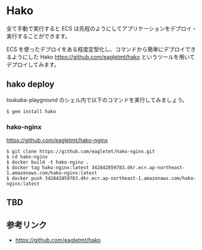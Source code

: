 # Hako

全て手動で実行すると ECS は先程のようにしてアプリケーションをデプロイ・実行することができます。

ECS を使ったデプロイをある程度定型化し、コマンドから簡単にデプロイできるようにした Hako <https://github.com/eagletmt/hako> というツールを用いてデプロイしてみます。

## hako deploy
tsukuba-playground のシェル内で以下のコマンドを実行してみましょう。

```console
$ gem install hako
```

### hako-nginx
<https://github.com/eagletmt/hako-nginx>

```console
$ git clone https://github.com/eagletmt/hako-nginx.git
$ cd hako-nginx
$ docker build -t hako-nginx .
$ docker tag hako-nginx:latest 342842859783.dkr.ecr.ap-northeast-1.amazonaws.com/hako-nginx:latest
$ docker push 342842859783.dkr.ecr.ap-northeast-1.amazonaws.com/hako-nginx:latest
```

## TBD

## 参考リンク
- <https://github.com/eagletmt/hako>
